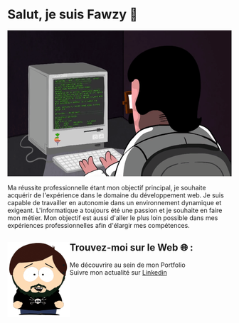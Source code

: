 <h1>Salut, je suis Fawzy 👋</h1>

<img src="giphy.gif" alt="gif" height="329" width="1000"/>

<div>
  <p>
   Ma réussite professionnelle étant mon objectif principal, je souhaite acquérir de l'expérience dans le domaine du développement web. Je suis capable de    travailler en autonomie dans un environnement dynamique et exigeant. L'informatique a toujours été une passion et je souhaite en faire mon métier. Mon      objectif est aussi d'aller le plus loin possible dans mes expériences professionnelles afin d'élargir mes compétences.
  </p>
</div>
<div>
  <div class="liens">
    <img align="left"  src="avatar.png" alt="avatar" height="170" width="140"/>
    <h2>Trouvez-moi sur le Web 🌐 :</h2>
    <ul>
      <li>Me découvrire au sein de mon </a>Portfolio</a></li>
      <li>Suivre mon actualité sur <a href="https://www.linkedin.com/in/fawzy-elsam-b18040150/" >Linkedin</a></li>
    </ul>
  </div>
</div>
